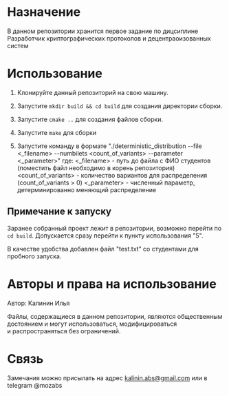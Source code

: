 # Назначение

В данном репозитории хранится первое задание
по дицсиплине Разработчик криптографических протоколов
и децентраоизованных систем

# Использование

1. Клонируйте данный репозиторий на свою машину.

2. Запустите `mkdir build && cd build` для создания директории сборки.

3. Запустите `cmake ..` для создания файлов сборки.

4. Запустите `make` для сборки

5. Запустите команду в формате "./deterministic_distribution --file <_filename> --numbilets <count_of_variants> --parameter <_parameter>"
где: <_filename> - путь до файла с ФИО студентов (поместить файл необходимо в корень репозитория)
     <count_of_variants> - количество вариантов для распределения (count_of_variants > 0)
     <_parameter> - численный параметр, детерминированно меняющий распределение

## Примечание к запуску

Заранее собранный проект лежит в репозитории, возможно перейти по `cd build`. Допускается сразу перейти к пункту использования "5".

В качестве удобства добавлен файл "test.txt" со студентами для пробного запуска.
    
# Авторы и права на использование

Автор: Калинин Илья

Файлы, содержащиеся в данном репозитории, являются общественным достоянием
и могут использоваться, модифицироваться и распространяться без ограничений.

# Связь

Замечания можно присылать на адрес <kalinin.abs@gmail.com> или в telegram @mozabs
